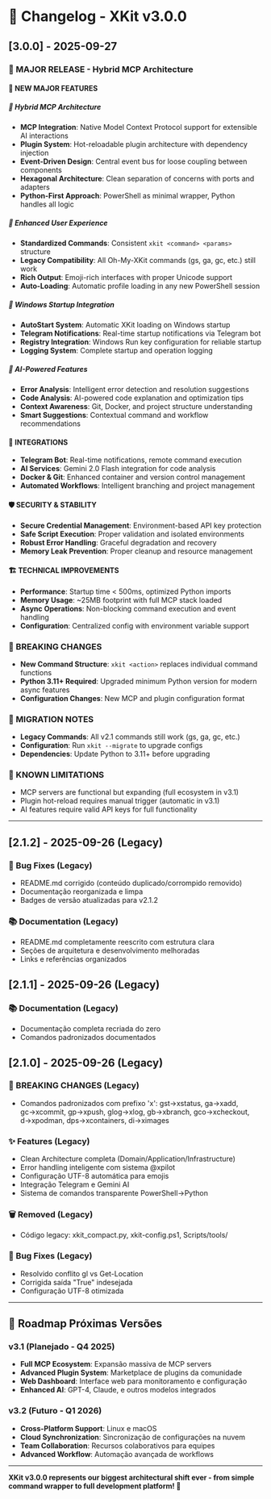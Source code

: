 # 📝 Changelog - XKit v3.0.0

## [3.0.0] - 2025-09-27

### 🎉 MAJOR RELEASE - Hybrid MCP Architecture

#### 🌟 NEW MAJOR FEATURES

##### 🔌 Hybrid MCP Architecture
- **MCP Integration**: Native Model Context Protocol support for extensible AI interactions
- **Plugin System**: Hot-reloadable plugin architecture with dependency injection
- **Event-Driven Design**: Central event bus for loose coupling between components
- **Hexagonal Architecture**: Clean separation of concerns with ports and adapters
- **Python-First Approach**: PowerShell as minimal wrapper, Python handles all logic

##### 🎨 Enhanced User Experience
- **Standardized Commands**: Consistent `xkit <command> <params>` structure
- **Legacy Compatibility**: All Oh-My-XKit commands (gs, ga, gc, etc.) still work
- **Rich Output**: Emoji-rich interfaces with proper Unicode support
- **Auto-Loading**: Automatic profile loading in any new PowerShell session

##### 🚀 Windows Startup Integration
- **AutoStart System**: Automatic XKit loading on Windows startup
- **Telegram Notifications**: Real-time startup notifications via Telegram bot
- **Registry Integration**: Windows Run key configuration for reliable startup
- **Logging System**: Complete startup and operation logging

##### 🤖 AI-Powered Features
- **Error Analysis**: Intelligent error detection and resolution suggestions
- **Code Analysis**: AI-powered code explanation and optimization tips
- **Context Awareness**: Git, Docker, and project structure understanding
- **Smart Suggestions**: Contextual command and workflow recommendations

#### 📱 INTEGRATIONS
- **Telegram Bot**: Real-time notifications, remote command execution
- **AI Services**: Gemini 2.0 Flash integration for code analysis
- **Docker & Git**: Enhanced container and version control management
- **Automated Workflows**: Intelligent branching and project management

#### 🛡️ SECURITY & STABILITY
- **Secure Credential Management**: Environment-based API key protection
- **Safe Script Execution**: Proper validation and isolated environments
- **Robust Error Handling**: Graceful degradation and recovery
- **Memory Leak Prevention**: Proper cleanup and resource management

#### 🏗️ TECHNICAL IMPROVEMENTS
- **Performance**: Startup time < 500ms, optimized Python imports
- **Memory Usage**: ~25MB footprint with full MCP stack loaded
- **Async Operations**: Non-blocking command execution and event handling
- **Configuration**: Centralized config with environment variable support

### 🔄 BREAKING CHANGES
- **New Command Structure**: `xkit <action>` replaces individual command functions
- **Python 3.11+ Required**: Upgraded minimum Python version for modern async features
- **Configuration Changes**: New MCP and plugin configuration format

### 🔧 MIGRATION NOTES
- **Legacy Commands**: All v2.1 commands still work (gs, ga, gc, etc.)
- **Configuration**: Run `xkit --migrate` to upgrade configs
- **Dependencies**: Update Python to 3.11+ before upgrading

### 🚧 KNOWN LIMITATIONS
- MCP servers are functional but expanding (full ecosystem in v3.1)
- Plugin hot-reload requires manual trigger (automatic in v3.1)
- AI features require valid API keys for full functionality

---

## [2.1.2] - 2025-09-26 (Legacy)

### 🐛 Bug Fixes (Legacy)
- README.md corrigido (conteúdo duplicado/corrompido removido)
- Documentação reorganizada e limpa
- Badges de versão atualizadas para v2.1.2

### 📚 Documentation (Legacy)
- README.md completamente reescrito com estrutura clara
- Seções de arquitetura e desenvolvimento melhoradas
- Links e referências organizados

## [2.1.1] - 2025-09-26 (Legacy)

### 📚 Documentation (Legacy)
- Documentação completa recriada do zero
- Comandos padronizados documentados

## [2.1.0] - 2025-09-26 (Legacy)

### 🎯 BREAKING CHANGES (Legacy)
- Comandos padronizados com prefixo 'x': gst→xstatus, ga→xadd, gc→xcommit, gp→xpush, glog→xlog, gb→xbranch, gco→xcheckout, d→xpodman, dps→xcontainers, di→ximages

### ✨ Features (Legacy)
- Clean Architecture completa (Domain/Application/Infrastructure)
- Error handling inteligente com sistema @xpilot
- Configuração UTF-8 automática para emojis
- Integração Telegram e Gemini AI
- Sistema de comandos transparente PowerShell→Python

### 🗑️ Removed (Legacy)
- Código legacy: xkit_compact.py, xkit-config.ps1, Scripts/tools/

### 🐛 Bug Fixes (Legacy)
- Resolvido conflito gl vs Get-Location
- Corrigida saída "True" indesejada
- Configuração UTF-8 otimizada

---

## 🔮 Roadmap Próximas Versões

### v3.1 (Planejado - Q4 2025)
- **Full MCP Ecosystem**: Expansão massiva de MCP servers
- **Advanced Plugin System**: Marketplace de plugins da comunidade
- **Web Dashboard**: Interface web para monitoramento e configuração
- **Enhanced AI**: GPT-4, Claude, e outros modelos integrados

### v3.2 (Futuro - Q1 2026)
- **Cross-Platform Support**: Linux e macOS
- **Cloud Synchronization**: Sincronização de configurações na nuvem
- **Team Collaboration**: Recursos colaborativos para equipes
- **Advanced Workflow**: Automação avançada de workflows

---

**XKit v3.0.0 represents our biggest architectural shift ever - from simple command wrapper to full development platform! 🚀**
